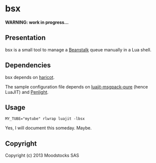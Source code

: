 # bsx

**WARNING: work in progress...**

## Presentation

bsx is a small tool to manage a [Beanstalk](http://kr.github.com/beanstalkd/)
queue manually in a Lua shell.

## Dependencies

bsx depends on [haricot](http://github.com/catwell/haricot).

The sample configuration file depends on
[luajit-msgpack-pure](http://github.com/catwell/luajit-msgpack-pure)
(hence LuaJIT) and [Penlight](http://stevedonovan.github.io/Penlight).

## Usage

    MY_TUBE="mytube" rlwrap luajit -lbsx

Yes, I will document this someday. Maybe.

## Copyright

Copyright (c) 2013 Moodstocks SAS
